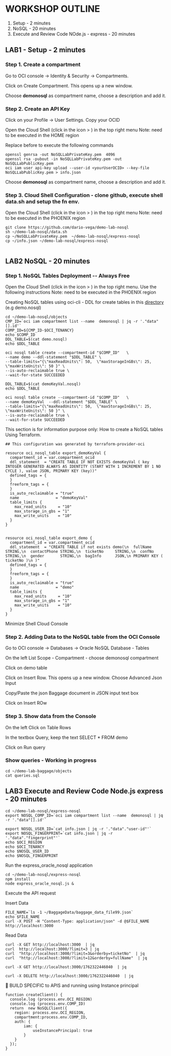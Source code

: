 # WORKSHOP OUTLINE
1. Setup - 2 minutes
2. NoSQL - 20 minutes
3. Execute and Review Code NOde.js - express - 20 minutes

## LAB1 - Setup - 2 minutes

### Step 1. Create a compartment 
Go to OCI console -> Identity & Security -> Compartments.

Click on Create Compartment. This opens up a new window.

Choose **demonosql** as compartment name, choose a description and add it.

### Step 2. Create an API Key

Click on your Profile -> User Settings. Copy your OCID


Open the Cloud Shell (click in the icon > ) in the top right menu
Note: need to be executed in the HOME region


Replace <yourUserOCID> before to execute the following commands

````
openssl genrsa -out NoSQLLabPrivateKey.pem  4096        
openssl rsa -pubout -in NoSQLLabPrivateKey.pem -out NoSQLLabPublicKey.pem
oci iam user api-key upload --user-id <yourUserOCID> --key-file NoSQLLabPublicKey.pem > info.json

````

Choose **demonosql** as compartment name, choose a description and add it.


### Step 3. Cloud Shell Configuration - clone github, execute shell data.sh and setup the fn env.

Open the Cloud Shell (click in the icon > ) in the top right menu
Note: need to be executed in the PHOENIX region
  

````
git clone https://github.com/dario-vega/demo-lab-nosql
sh ~/demo-lab-nosql/data.sh
cp ~/NoSQLLabPrivateKey.pem  ~/demo-lab-nosql/express-nosql
cp ~/info.json ~/demo-lab-nosql/express-nosql
 
````


## LAB2 NoSQL - 20 minutes

### Step 1. NoSQL Tables Deployment -- Always Free

Open the Cloud Shell (click in the icon > ) in the top right menu. Use the following instructions
Note: need to be executed in the PHOENIX region


Creating NoSQL tables using oci-cli - DDL for create tables in this [directory](./objects) (e.g demo.nosql)
```
cd ~/demo-lab-nosql/objects
CMP_ID=`oci iam compartment list --name  demonosql | jq -r '."data"[].id'`
COMP_ID=${CMP_ID-$OCI_TENANCY}
echo $COMP_ID
DDL_TABLE=$(cat demo.nosql)
echo $DDL_TABLE

oci nosql table create --compartment-id "$COMP_ID"   \
--name demo --ddl-statement "$DDL_TABLE" \
--table-limits="{\"maxReadUnits\": 50,  \"maxStorageInGBs\": 25,  \"maxWriteUnits\": 50 }" \
--is-auto-reclaimable true \
--wait-for-state SUCCEEDED

DDL_TABLE=$(cat demoKeyVal.nosql)
echo $DDL_TABLE

oci nosql table create --compartment-id "$COMP_ID"   \
--name demoKeyVal  --ddl-statement "$DDL_TABLE" \
--table-limits="{\"maxReadUnits\": 50,  \"maxStorageInGBs\": 25,  \"maxWriteUnits\": 50 }" \
--is-auto-reclaimable true \
--wait-for-state SUCCEEDED

```

This section is for information purpose only: How to create a NoSQL tables Using Terraform.

```
## This configuration was generated by terraform-provider-oci

resource oci_nosql_table export_demoKeyVal {
  compartment_id = var.compartment_ocid
  ddl_statement  = "CREATE TABLE IF NOT EXISTS demoKeyVal ( key INTEGER GENERATED ALWAYS AS IDENTITY (START WITH 1 INCREMENT BY 1 NO CYCLE ), value JSON, PRIMARY KEY (key))"
  defined_tags = {
  }
  freeform_tags = {
  }
  is_auto_reclaimable = "true"
  name                = "demoKeyVal"
  table_limits {
    max_read_units     = "10"
    max_storage_in_gbs = "1"
    max_write_units    = "10"
  }
}


resource oci_nosql_table export_demo {
  compartment_id = var.compartment_ocid
  ddl_statement  = "CREATE TABLE if not exists demo(\n  fullName     STRING,\n  contactPhone STRING,\n  ticketNo     STRING,\n  confNo       STRING,\n  gender       STRING,\n  bagInfo      JSON,\n PRIMARY KEY ( ticketNo )\n )"
  defined_tags = {
  }
  freeform_tags = {
  }
  is_auto_reclaimable = "true"
  name                = "demo"
  table_limits {
    max_read_units     = "10"
    max_storage_in_gbs = "1"
    max_write_units    = "10"
  }
}

```

Minimize Shell Cloud Console

### Step 2. Adding Data to the NoSQL table from the OCI Console 

Go to OCI console -> Databases -> Oracle NoSQL Database - Tables

On the left List Scope - Compartment - choose demonosql compartment

Click on demo table

Click on Insert Row. This opens up a new window. Choose Advanced Json Input 

Copy/Paste the json Baggage document in JSON input text box

Click on Insert ROw

### Step 3.  Show data from the Console

On the left Click on Table Rows

In the textbox Query, keep the text SELECT * FROM demo

Click on Run query 

###  Show queries - Working in progress

```
cd ~/demo-lab-baggage/objects
cat queries.sql

```

## LAB3  Execute and Review Code Node.js express  - 20 minutes

````
cd ~/demo-lab-nosql/express-nosql
export NOSQL_COMP_ID=`oci iam compartment list --name  demonosql | jq -r '."data"[].id'`

export NOSQL_USER_ID=`cat info.json | jq -r '."data"."user-id"'`
export NOSQL_FINGERPRINT=`cat info.json | jq -r '."data"."fingerprint"'`
echo $OCI_REGION
echo $OCI_TENANCY
echo $NOSQL_USER_ID
echo $NOSQL_FINGERPRINT

````

Run the express_oracle_nosql application

````
cd ~/demo-lab-nosql/express-nosql
npm install
node express_oracle_nosql.js &
````

Execute the API request

Insert Data

````
FILE_NAME=`ls -1 ~/BaggageData/baggage_data_file99.json`
echo $FILE_NAME
curl -X POST -H "Content-Type: application/json" -d @$FILE_NAME http://localhost:3000
````

Read Data

````
curl -X GET http://localhost:3000  | jq
curl  http://localhost:3000/?limit=3 | jq
curl  "http://localhost:3000/?limit=3&orderby=ticketNo"  | jq
curl  "http://localhost:3000/?limit=12&orderby=fullName"  | jq

curl -X GET http://localhost:3000/1762322446040  | jq

curl -X DELETE http://localhost:3000/1762322446040  | jq

````

👷 BUILD SPECIFIC to APIS and running using Instance principal

````
function createClient() {
  console.log (process.env.OCI_REGION)  
  console.log (process.env.COMP_ID)  
  return  new NoSQLClient({
    region: process.env.OCI_REGION,
    compartment:process.env.COMP_ID,
    auth: {
        iam: {
            useInstancePrincipal: true
        }
    }
  });
}
````


